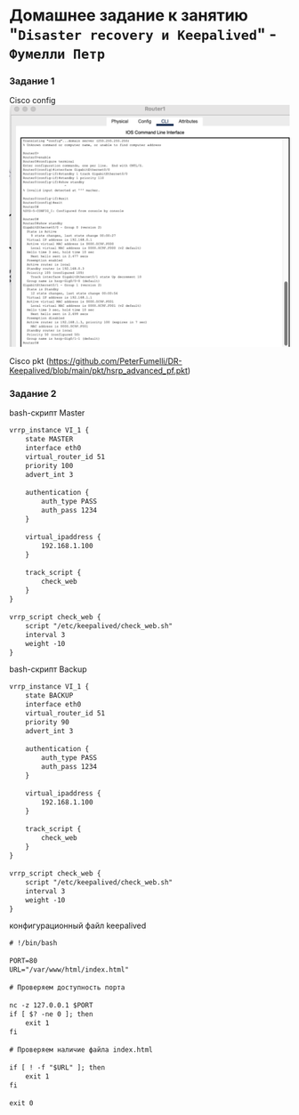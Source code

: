 # Домашнее задание к занятию "`Disaster recovery и Keepalived`" - `Фумелли Петр`


### Задание 1

Cisco config ![alt text](https://github.com/PeterFumelli/DR-Keepalived/blob/main/img/cisco_conf.png)

Cisco pkt (https://github.com/PeterFumelli/DR-Keepalived/blob/main/pkt/hsrp_advanced_pf.pkt)


### Задание 2

bash-скрипт Master

```
vrrp_instance VI_1 {
    state MASTER
    interface eth0
    virtual_router_id 51
    priority 100
    advert_int 3

    authentication {
        auth_type PASS
        auth_pass 1234
    }

    virtual_ipaddress {
        192.168.1.100
    }

    track_script {
        check_web
    }
}

vrrp_script check_web {
    script "/etc/keepalived/check_web.sh"
    interval 3
    weight -10
}
```


bash-скрипт Backup

```
vrrp_instance VI_1 {
    state BACKUP
    interface eth0
    virtual_router_id 51
    priority 90
    advert_int 3

    authentication {
        auth_type PASS
        auth_pass 1234
    }

    virtual_ipaddress {
        192.168.1.100
    }

    track_script {
        check_web
    }
}

vrrp_script check_web {
    script "/etc/keepalived/check_web.sh"
    interval 3
    weight -10
}
```

конфигурационный файл keepalived

```
# !/bin/bash

PORT=80
URL="/var/www/html/index.html"

# Проверяем доступность порта

nc -z 127.0.0.1 $PORT
if [ $? -ne 0 ]; then
    exit 1
fi

# Проверяем наличие файла index.html

if [ ! -f "$URL" ]; then
    exit 1
fi

exit 0
```
